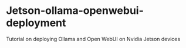 # Jetson-ollama-openwebui-deployment
 Tutorial on deploying Ollama and Open WebUI on Nvidia Jetson devices
